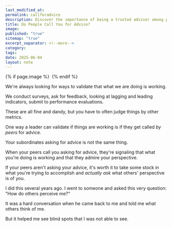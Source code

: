 ```yaml
---
last_modified_at:
permalink: callforadvice
description: Discover the importance of being a trusted advisor among peers as a key indicator of leadership success. Learn how peer feedback can uncover blind spots and enhance your influence. Explore strategies to improve how others perceive you and validate your effectiveness beyond traditional metrics.
title: Do People Call You for Advice?
image:
published: "true"
sitemap: "true"
excerpt_separator: <!--more-->
category:
tags:
date: 2025-06-04
layout: note
---
```



{% if page.image %} <img src="{{ page.image }}" alt=""> {% endif %}

We're always looking for ways to validate that what we are doing is working. 

We conduct surveys, ask for feedback, looking at lagging and leading indicators, submit to performance evaluations. 

These are all fine and dandy, but you have to often judge things by other metrics. 

One way a leader can validate if things are working is if they get called *by peers* for advice. 

Your subordinates asking for advice is not the same thing. 

When your peers call you asking for advice, they're signaling that what you're doing is working and that they admire your perspective. 

If your peers aren't asking your advice, it's worth it to take some stock in what you're trying to accomplish and *actually ask* what others' perspective is of you. 

I did this several years ago. I went to someone and asked this very question: "How do others perceive me?" 

It was a hard conversation when he came back to me and told me what others think of me. 

But it helped me see blind spots that I was not able to see. 
